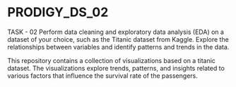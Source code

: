 # PRODIGY_DS_02

TASK - 02 Perform data cleaning and exploratory data analysis (EDA) on a dataset of your choice, such as the Titanic dataset from Kaggle. Explore the relationships between variables and identify patterns and trends in the data.

This repository contains a collection of visualizations based on a titanic dataset. The visualizations explore trends, patterns, and insights related to various factors that influence the survival rate of the passengers.
